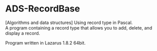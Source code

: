 # ADS-RecordBase
 [Algorithms and data structures] Using record type in Pascal.  
 A program containing a record type that allows you to add, delete, and display a record.  
   
 Program written in Lazarus 1.8.2 64bit.
